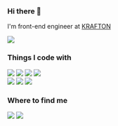 <h3>Hi there 👋</h3>
<p>
I'm front-end engineer at <a href="https://krafton.com/" target="_blank" rel="noopener noreferrer">KRAFTON</a>
</p>
<img src="https://github-readme-stats.vercel.app/api?username=swimjiy&count_private=true&show_icons=true&theme=tokyonight" />
<h3>Things I code with</h3>
<div>
<img src="https://img.shields.io/badge/typescript-%23007ACC.svg?style=flat-square&logo=typescript&logoColor=white" />
<img src="https://img.shields.io/badge/javascript-%23323330.svg?style=flat-square&logo=javascript&logoColor=%23F7DF1E" />
<img src="https://img.shields.io/badge/react-%2320232a.svg?style=flat-square&logo=react&logoColor=%2361DAFB" />
<img src="https://img.shields.io/badge/react_native-%2320232a.svg?style=flat-square&logo=react&logoColor=%2361DAFB" />
</div>
<div>
<img src="https://img.shields.io/badge/node.js-6DA55F?style=flat-square&logo=node.js&logoColor=white" />
<img src="https://img.shields.io/badge/mysql-4479A1.svg?style=flat-square&logo=mysql&logoColor=white" />
<img src="https://img.shields.io/badge/AWS-FF9900.svg?style=flat-square&logo=amazon-aws&logoColor=white" />
</div>
<h3>Where to find me</h3>
<div>
<img src="https://img.shields.io/badge/linkedin-%230077B5.svg?style=flat-square&logo=linkedin&logoColor=white&link=https://www.linkedin.com/in/jiyoung-lim-22257a163" />
<img src="https://img.shields.io/badge/my_blog-333333?style=flat-square&link=https://brunch.co.kr/@swimjiy" />
</div>
